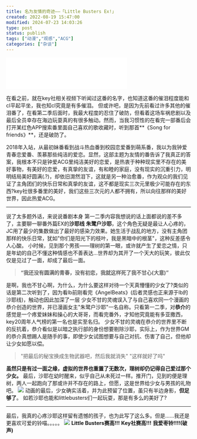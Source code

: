 ```yaml
---
title: 名为友情的奇迹——「Little Busters Ex!」
created: 2022-08-19 15:47:00
modified: 2024-07-23 14:03:26
type: post
status: publish
tags: ["动漫","观感","ACG"]
categories: ["杂谈"]
---
```


<iframe frameborder="no" border="0" marginwidth="0" marginheight="0" width=330 height=86 src="//music.163.com/outchain/player?type=2&id=28547643&auto=1&height=66"></iframe>

在看之前，就在key社相关视频下听闻过这番的名字，也知道这番的催泪程度能和cl平起平坐，我也知cl究竟是有多催泪。
但或许吧，是因为先前看过许多其他的催泪番了，在看第二季后面时，我最大程度的忍住了破防，但看着这场车祸悲剧以及最后全员幸存在海边玩耍真的有很多触动。然而，当我习惯性的在看完一部番后会打开某红色APP搜索番里面自己喜欢的歌收藏时，听到那首**《Song for friends》**，还是破防了。

2018年入站，从最初妹番看到战斗热血番到校园恋爱番到萌系番，我以为我钟爱青春恋爱番、羡慕那些纯洁的爱恋。显然，这部主题为友情的番告诉了我真正的答案，我根本不只是钟爱ACG里纯洁美好的恋爱，是热衷于种种现实里不存在的美好事物，有美好的恋爱，有真挚的友谊，有和睦的家庭，没有现实的沉重引力，明明结局美好圆满(.?)，却依旧潸然泪下，这就是另一种治愈番，作为观众的我们见证了主角团们的快乐日常和真挚的友谊，这不都是现实三次元里极少可能存在的东西?key社很多番里的美好，我们这些三次元的人都不拥有，所以向往那样的美好世界，因此热爱ACG。

----------

说了太多题外话，来说说番剧本身
第一二季内容我想说的话上面都说的差不多了，主要聊一聊番外篇EX的**沙耶线**
**朱鹭户沙耶**，这个角色无疑是最让人心疼的，JC用了最少的集数做出了最好的感染力效果。她生活于战乱的地方，没有主角团那样的快乐日常，犹如"你们是阳光下的枝叶，我是黑暗中的根茎"，这种反差感令人心酸。
小时候，见到那个男孩——理树的第一眼，或许就产生了爱恋之情，只是年幼的自己不懂这种情感也不善表达...世界却为其开了一个天大的玩笑，彼此仅仅是见过了一面，却成了最后一面。

> **“我还没有圆满的青春，没有初恋，我就这样死了我不甘心(大意)”**

是啊，我也不甘心啊，为什么，为什么要这样对待一个天真懵懂的少女了?类似的话是第二次听到了，因为看lb前刚看完《AngelBeats》(后者灵感也正来源于lb的沙耶线)，触动也因此加深了一层
少女不甘的灵魂误入了与自己喜欢同一个漫画的恭介创造的世界，并已漫画女主"朱鹭户沙耶"一名自称。只看第一二季，对**恭介**的感觉是一个疼爱妹妹和操心的大哥哥，而看完番外，才知他究竟能有多亚撒西，key20周年人气榜的第一名也是实至名归。
少女不甘的灵魂在恭介的世界里不断的反抗着，恭介看似是以暗之执行部的身份想要剔除沙耶，实际上，作为世界GM的恭介真想踢人是随手的事，即使少女试图想要与自己对抗、伤害了自己，但他却让少女如愿以偿。

> "把最后的秘宝换成生物武器吧，然后我就消失"
> "这样就好了吗"

**虽然只是有过一面之缘，虚拟的世界也重置了无数次，理树却仍记得自己爱过那个少女。**
最后，沙耶在幼时醒来，似乎自己从未死过一样。推开门，见到的便是理树，两人一起跑向了那或许并不存在的路上，但愿，这是世界给少女与男孩的礼物吧。
![](https://pic.imgdb.cn/item/63045bb216f2c2beb17b53c9.png)
动画的最后，少女确实活着，并为此预留了位置，虽只有半边身影，**但足够了**。
如若沙耶也能和littlebusters们一起玩耍，那是有多么的美好了?


----------

最后，我真的心疼沙耶这样留有遗憾的孩子，也为此写了这么多。但是......我还是更喜欢可爱的铃喵。。。。。
![](https://pic.imgdb.cn/item/63045bb216f2c2beb17b53a8.png)
**Little Busters赛高!!!**
**Key社赛高!!!**
**我爱枣铃!!!!(破声)**